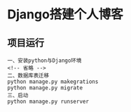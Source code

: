# Django搭建个人博客
## 项目运行
    一、安装python与Django环境
    <!-- 省略 -->
    二、数据库表迁移
    python manage.py makegrations
    python manage.py migrate
    三、启动
    python manage.py runserver
